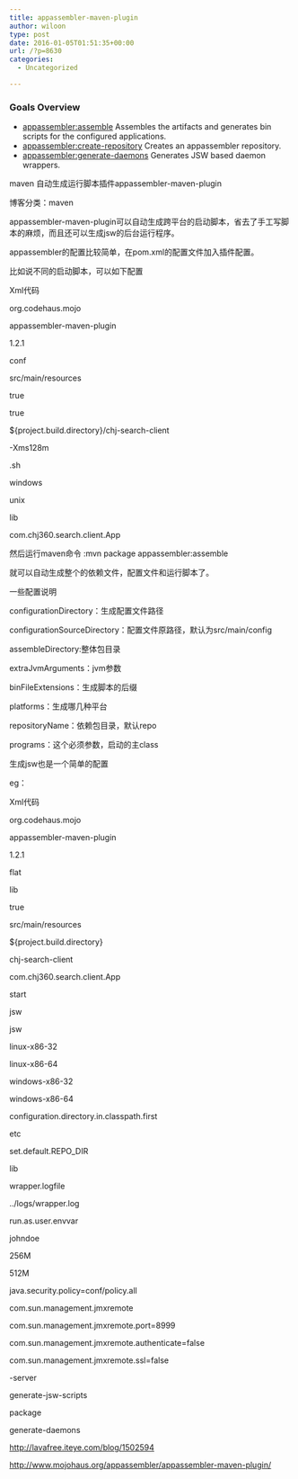 ```yaml
---
title: appassembler-maven-plugin
author: wiloon
type: post
date: 2016-01-05T01:51:35+00:00
url: /?p=8630
categories:
  - Uncategorized

---
```

### Goals Overview

  * [appassembler:assemble][1] Assembles the artifacts and generates bin scripts for the configured applications.
  * [appassembler:create-repository][2] Creates an appassembler repository.
  * [appassembler:generate-daemons][3] Generates JSW based daemon wrappers.


maven 自动生成运行脚本插件appassembler-maven-plugin
  
博客分类：maven

appassembler-maven-plugin可以自动生成跨平台的启动脚本，省去了手工写脚本的麻烦，而且还可以生成jsw的后台运行程序。

appassembler的配置比较简单，在pom.xml的配置文件加入插件配置。

比如说不同的启动脚本，可以如下配置


Xml代码
  
<plugin>
  
<groupId>org.codehaus.mojo</groupId>
  
<artifactId>appassembler-maven-plugin</artifactId>
  
<version>1.2.1</version>
  
<configuration>
  
<configurationDirectory>conf</configurationDirectory>
  
<configurationSourceDirectory>src/main/resources</configurationSourceDirectory>
  
<copyConfigurationDirectory>true</copyConfigurationDirectory>
  
<includeConfigurationDirectoryInClasspath>true</includeConfigurationDirectoryInClasspath>
  
<assembleDirectory>${project.build.directory}/chj-search-client</assembleDirectory>
  
<extraJvmArguments>-Xms128m</extraJvmArguments>
  
<binFileExtensions>
  
<unix>.sh</unix>
  
</binFileExtensions>
  
<platforms>
  
<platform>windows</platform>
  
<platform>unix</platform>
  
</platforms>
  
<repositoryName>lib</repositoryName>
  
<programs>
  
<program>
  
<mainClass>com.chj360.search.client.App</mainClass>
  
</program>
  
</programs>
  
</configuration>
  
</plugin>
  
然后运行maven命令 :mvn package appassembler:assemble

就可以自动生成整个的依赖文件，配置文件和运行脚本了。


一些配置说明

configurationDirectory：生成配置文件路径

configurationSourceDirectory：配置文件原路径，默认为src/main/config

assembleDirectory:整体包目录

extraJvmArguments：jvm参数

binFileExtensions：生成脚本的后缀

platforms：生成哪几种平台

repositoryName：依赖包目录，默认repo

programs：这个必须参数，启动的主class

生成jsw也是一个简单的配置

eg：


Xml代码
  
<plugin>
  
<groupId>org.codehaus.mojo</groupId>
  
<artifactId>appassembler-maven-plugin</artifactId>
  
<version>1.2.1</version>
  
<configuration>
  
<repositoryLayout>flat</repositoryLayout>
  
<repositoryName>lib</repositoryName>
  
<includeConfigurationDirectoryInClasspath>true</includeConfigurationDirectoryInClasspath>
  
<copyConfigurationDirectory>src/main/resources</copyConfigurationDirectory>
  
<target>${project.build.directory}</target>
  
<daemons>
  
<daemon>
  
<id>chj-search-client</id>
  
<mainClass>com.chj360.search.client.App</mainClass>
  
<commandLineArguments>
  
<commandLineArgument>start</commandLineArgument>
  
</commandLineArguments>
  
<platforms>
  
<platform>jsw</platform>
  
</platforms>
  
<generatorConfigurations>
  
<generatorConfiguration>
  
<generator>jsw</generator>
  
<includes>
  
<include>linux-x86-32</include>
  
<include>linux-x86-64</include>
  
<include>windows-x86-32</include>
  
<include>windows-x86-64</include>
  
</includes>
  
<configuration>
  
<property>
  
<name>configuration.directory.in.classpath.first</name>
  
<value>etc</value>
  
</property>
  
<property>
  
<name>set.default.REPO_DIR</name>
  
<value>lib</value>
  
</property>
  
<property>
  
<name>wrapper.logfile</name>
  
<value>../logs/wrapper.log</value>
  
</property>
  
<property>
  
<name>run.as.user.envvar</name>
  
<value>johndoe</value>
  
</property>
  
</configuration>
  
</generatorConfiguration>
  
</generatorConfigurations>
  
<jvmSettings>
  
<initialMemorySize>256M</initialMemorySize>
  
<maxMemorySize>512M</maxMemorySize>
  
<systemProperties>
  
<systemProperty>java.security.policy=conf/policy.all</systemProperty>
  
<systemProperty>com.sun.management.jmxremote</systemProperty>
  
<systemProperty>com.sun.management.jmxremote.port=8999</systemProperty>
  
<systemProperty>com.sun.management.jmxremote.authenticate=false</systemProperty>
  
<systemProperty>com.sun.management.jmxremote.ssl=false</systemProperty>
  
</systemProperties>
  
<extraArguments>
  
<extraArgument>-server</extraArgument>
  
</extraArguments>
  
</jvmSettings>
  
</daemon>
  
</daemons>
  
</configuration>
  
<executions>
  
<execution>
  
<id>generate-jsw-scripts</id>
  
<phase>package</phase>
  
<goals>
  
<goal>generate-daemons</goal>
  
</goals>
  
</execution>
  
</executions>
  
</plugin>


http://lavafree.iteye.com/blog/1502594

http://www.mojohaus.org/appassembler/appassembler-maven-plugin/

 [1]: http://www.mojohaus.org/appassembler/appassembler-maven-plugin/assemble-mojo.html
 [2]: http://www.mojohaus.org/appassembler/appassembler-maven-plugin/create-repository-mojo.html
 [3]: http://www.mojohaus.org/appassembler/appassembler-maven-plugin/generate-daemons-mojo.html